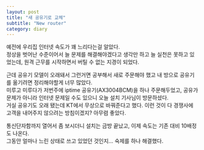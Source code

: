 ```yaml
---
layout: post
title: "새 공유기로 교체"
subtitle: "New router"
category: diary
---
```


예전에 우리집 인터넷 속도가 꽤 느리다는걸 알았다.<br>
정상을 벗어난 수준이어서 늘 문제를 해결해야겠다고 생각만 하고 늘 실천은 못하고 있었는데, 원격 근무를 시작하면서 버틸 수 없는 지경이 되었다.<br>

근데 공유기 모델이 오래돼서 그런거면 공부해서 새로 주문해야 했고 내 방으로 공유기를 옮기려면 정리해야할게 너무 많았다.<br>
미루고 미루다가 저번주에 iptime 공유기(AX3004BCM)을 하나 주문해두었고, 공유가 문제가 아니라 인터넷 문제일 수도 있으니 오늘 설치 기사님이 방문하셨다.<br>
거실 공유기도 오래 됐는데 KT에서 무상으로 바꿔준다고 했다. 이런 것이 다 경쟁사에 고객을 내어주지 않으려는 방침이겠지? 아무렴 좋았다.<br>

통신단자함까지 열어서 좀 보시더니 설치는 금방 끝났고, 이제 속도는 기존 대비 10배정도 나온다.<br>
그동안 얼마나 느린 상태로 쓰고 있었던 것인지... 숙제를 하나 해결했다.<br>
